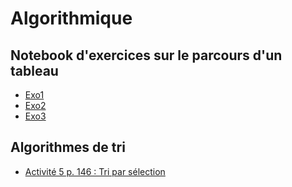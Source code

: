 # Algorithmique
## Notebook d'exercices sur le parcours d'un tableau
* [Exo1](https://github.com/thfruchart/1nsi/blob/main/S9/EXO1_Parcours_Tableau.ipynb)
* [Exo2](https://github.com/thfruchart/1nsi/blob/main/S9/EXO2_Parcours_Tableau.ipynb)
* [Exo3](https://github.com/thfruchart/1nsi/blob/main/S9/EXO3_Parcours_Tableau.ipynb)

## Algorithmes de tri
* [Activité 5 p. 146 : Tri par sélection](https://www.cahier-nsi.fr/tri_par_selection/)
